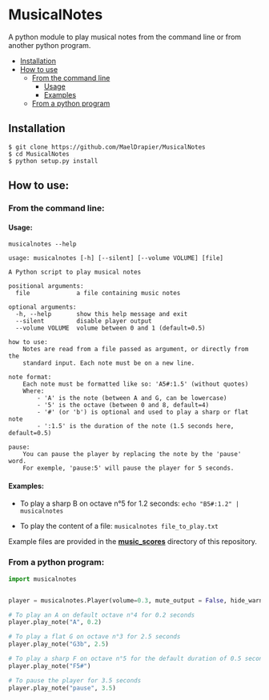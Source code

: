 # MusicalNotes
A python module to play musical notes from the command line or from another python program.

- [Installation](#installation)
- [How to use](#how-to-use)
    - [From the command line](#from-command-line)
        - [Usage](#usage)
        - [Examples](#examples)
    - [From a python program](#from-a-python-program)
    
## Installation
```
$ git clone https://github.com/MaelDrapier/MusicalNotes
$ cd MusicalNotes
$ python setup.py install
```

## How to use:

### From the command line:

#### Usage:
`musicalnotes --help`
```
usage: musicalnotes [-h] [--silent] [--volume VOLUME] [file]

A Python script to play musical notes

positional arguments:
  file             a file containing music notes

optional arguments:
  -h, --help       show this help message and exit
  --silent         disable player output
  --volume VOLUME  volume between 0 and 1 (default=0.5)

how to use:
    Notes are read from a file passed as argument, or directly from the
    standard input. Each note must be on a new line.

note format:
    Each note must be formatted like so: 'A5#:1.5' (without quotes)
    Where:
        - 'A' is the note (between A and G, can be lowercase)
        - '5' is the octave (between 0 and 8, default=4)
        - '#' (or 'b') is optional and used to play a sharp or flat note
        - ':1.5' is the duration of the note (1.5 seconds here, default=0.5)

pause:
    You can pause the player by replacing the note by the 'pause' word.
    For exemple, 'pause:5' will pause the player for 5 seconds.
```

#### Examples:
- To play a sharp B on octave n°5 for 1.2 seconds: `echo "B5#:1.2" | musicalnotes`

- To play the content of a file: `musicalnotes file_to_play.txt`

Example files are provided in the [**music_scores**](music_scores) directory of this repository.


### From a python program:
```Python
import musicalnotes


player = musicalnotes.Player(volume=0.3, mute_output = False, hide_warnings = True)

# To play an A on default octave n°4 for 0.2 seconds
player.play_note("A", 0.2)

# To play a flat G on octave n°3 for 2.5 seconds
player.play_note("G3b", 2.5)

# To play a sharp F on octave n°5 for the default duration of 0.5 seconds
player.play_note("F5#")

# To pause the player for 3.5 seconds
player.play_note("pause", 3.5)
```
